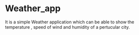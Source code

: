 # Weather_app
It is a simple Weather application which can be able to show the temperature , speed of wind and humidity of a pertucular city.
